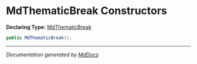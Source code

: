 # MdThematicBreak Constructors

**Declaring Type:** [MdThematicBreak](../index.md)

```csharp
public MdThematicBreak();
```
___

*Documentation generated by [MdDocs](https://github.com/ap0llo/mddocs)*
